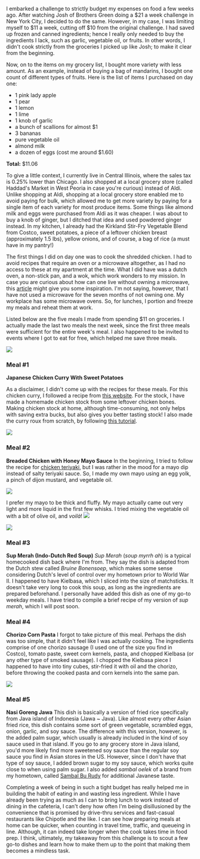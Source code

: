
I embarked a challenge to strictly budget my expenses on food a few weeks ago. After watching Josh of Brothers Green doing a $21 a week challenge in New York City, I decided to do the same. However, in my case, I was limiting myself to $11 a week, cutting off $10 from the original challenge. I had saved up frozen and canned ingredients; hence I really only needed to buy the ingredients I lack, such as garlic, vegetable oil, or fruits. In other words, I didn't cook strictly from the groceries I picked up like Josh; to make it clear from the beginning.
<!--more-->
Now, on to the items on my grocery list, I bought more variety with less amount. As an example, instead of buying a bag of mandarins, I bought one count of different types of fruits. Here is the list of items I purchased on day one:

* 1 pink lady apple
* 1 pear
* 1 lemon
* 1 lime
* 1 knob of garlic
* a bunch of scallions for almost $1
* 3 bananas
* pure vegetable oil
* almond milk
* a dozen of eggs (cost me around $1.60)

**Total:** $11.06

To give a little context, I currently live in Central Illinois, where the sales tax is 0.25% lower than Chicago. I also shopped at a local grocery store (called Haddad's Market in West Peoria in case you're curious) instead of Aldi. Unlike shopping at Aldi, shopping at a local grocery store enabled me to avoid paying for bulk, which allowed me to get more variety by paying for a single item of each variety for most produce items. Some things like almond milk and eggs were purchased from Aldi as it was cheaper. I was about to buy a knob of ginger, but I ditched that idea and used powdered ginger instead. In my kitchen, I already had the Kirkland Stir-Fry Vegetable Blend from Costco, sweet potatoes, a piece of a leftover chicken breast (approximately 1.5 lbs), yellow onions, and of course, a bag of rice (a must have in my pantry!) 

The first things I did on day one was to cook the shredded chicken. I had to avoid recipes that require an oven or a microwave altogether, as I had no access to these at my apartment at the time. What I did have was a dutch oven, a non-stick pan, and a wok, which work wonders to my mission. In case you are curious about how can one live without owning a microwave, this [article](http://retrohousewifegoesgreen.com/how-to-live-without-a-microwave/) might give you some inspiration. I'm not saying, however, that I have not used a microwave for the seven months of not owning one. My workplace has some microwave ovens. So, for lunches, I portion and freeze my meals and reheat them at work.

Listed below are the five meals I made from spending $11 on groceries. I actually made the last two meals the next week, since the first three meals were sufficient for the entire week's meal. I also happened to be invited to events where I got to eat for free, which helped me save three meals.


<img src="https://i.imgur.com/QoXgLEi.jpg">

### Meal #1
**Japanese Chicken Curry With Sweet Potatoes**

As a disclaimer, I didn't come up with the recipes for these meals. For this chicken curry, I followed a recipe from [this website](https://www.justonecookbook.com/simple-chicken-curry/). For the stock, I have made a homemade chicken stock from some leftover chicken bones. Making chicken stock at home, although time-consuming, not only helps with saving extra bucks, but also gives you better tasting stock! I also made the curry roux from scratch, by following [this tutorial](https://www.justonecookbook.com/how-to-make-curry-roux/).


<img src="https://i.imgur.com/v7SCtme.jpg">

### Meal #2
**Breaded Chicken with Honey Mayo Sauce**
In the beginning, I tried to follow the recipe for [chicken teriyaki](https://sortedfood.com/recipe/teriyakichicken), but I was rather in the mood for a mayo dip instead of salty teriyaki sauce. So, I made my own mayo using an egg yolk, a pinch of dijon mustard, and vegetable oil.

<img src="https://i.imgur.com/MKmnTky.jpg">

I prefer my mayo to be thick and fluffy. My mayo actually came out very light and more liquid in the first few whisks. I tried mixing the vegetable oil with a bit of olive oil, and *voilà*!
<img src="https://i.imgur.com/rnxSocM.gif">


<img src="https://i.imgur.com/RQGh1jm.jpg">

### Meal #3
**Sup Merah (Indo-Dutch Red Soup)**
*Sup Merah* (*soup myrrh ah*) is a typical homecooked dish back where I'm from. They say the dish is adapted from the Dutch stew called *Bruine Bonensoep*, which makes some sense considering Dutch's level of control over my hometown prior to World War II. I happened to have Kielbasa, which I sliced into the size of matchsticks. It doesn't take very long to cook this soup, as long as the ingredients are prepared beforehand. I personally have added this dish as one of my go-to weekday meals. I have tried to compile a brief recipe of my version of *sup merah*, which I will post soon. 


### Meal #4
**Chorizo Corn Pasta**
I forgot to take picture of this meal. Perhaps the dish was too simple, that it didn't feel like I was actually cooking. The ingredients comprise of one chorizo sausage (I used one of the size you find in Costco), tomato paste, sweet corn kernels, pasta, and chopped Kielbasa (or any other type of smoked sausage). I chopped the Kielbasa piece I happened to have into tiny cubes, stir-fried it with oil and the chorizo, before throwing the cooked pasta and corn kernels into the same pan.


<img src="https://i.imgur.com/jZ6qem6.jpg">

### Meal #5
**Nasi Goreng Jawa**
This dish is basically a version of fried rice specifically from Java island of Indonesia (Jawa ~ Java). Like almost every other Asian fried rice, this dish contains some sort of green vegetable, scrambled eggs, onion, garlic, and soy sauce. The difference with this version, however, is the added palm sugar, which usually is already included in the kind of soy sauce used in that island. If you go to any grocery store in Java island, you'd more likely find more sweetened soy sauce than the regular soy sauce you find in Asian stores in the US. However, since I don't have that type of soy sauce, I added brown sugar to my soy sauce, which works quite close to when using palm sugar. I also added *sambal oelek* of a brand from my hometown, called [Sambal Bu Rudy](http://indonesiaeats.com/sambal-bawang-sambal-setan-shallot-garlic-devil-sambal/) for additional Javanese taste.


Completing a week of being in such a tight budget has really helped me in building the habit of eating in and wasting less ingredient. While I have already been trying as much as I can to bring lunch to work instead of dining in the cafeteria, I can't deny how often I'm being disillusioned by the convenience that is promised by drive-thru services and fast-casual restaurants like Chipotle and the like. I can see how preparing meals at home can be quicker, when counting in travel time, traffic, and queueing in line. Although, it can indeed take longer when the cook takes time in food prep. I think, ultimately, my takeaway from this challenge is to scout a few go-to dishes and learn how to make them up to the point that making them becomes a mindless task.